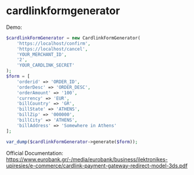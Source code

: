 # cardlinkformgenerator
Demo:
```php
$cardlinkFormGenerator = new CardlinkFormGenerator(
    'https://localhost/confirm',
    'https://localhost/cancel',
    'YOUR_MERCHANT_ID',
    '2',
    'YOUR_CARDLINK_SECRET'
);
$form = [
    'orderid' => 'ORDER_ID',
    'orderDesc' => 'ORDER_DESC',
    'orderAmount' => '100',
    'currency' => 'EUR',
    'billCountry' => 'GR',
    'billState' => 'ATHENS',
    'billZip' => '000000',
    'billCity' => 'ATHENS',
    'billAddress' => 'Somewhere in Athens'
];

var_dump($cardlinkFormGenerator->generate($form));
```

Official Documentation:
https://www.eurobank.gr/-/media/eurobank/business/ilektronikes-upiresies/e-commerce/cardlink-payment-gateway-redirect-model-3ds.pdf
